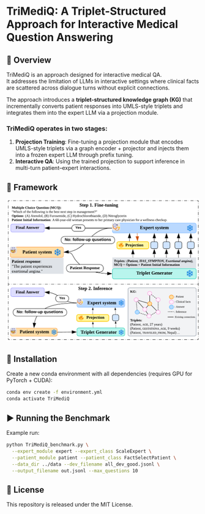 # TriMediQ: A Triplet-Structured Approach for Interactive Medical Question Answering

## 🚀 Overview
TriMediQ is an approach designed for interactive medical QA.  
It addresses the limitation of LLMs in interactive settings where clinical facts are scattered across dialogue turns without explicit connections.  

The approach introduces a **triplet-structured knowledge graph (KG)** that incrementally converts patient responses into UMLS-style triplets and integrates them into the expert LLM via a projection module.  

### TriMediQ operates in two stages:
1. **Projection Training**: Fine-tuning a projection module that encodes UMLS-style triplets via a graph encoder + projector and injects them into a frozen expert LLM through prefix tuning.
2. **Interactive QA**: Using the trained projection to support inference in multi-turn patient–expert interactions.

## 🧩 Framework
![TriMediQ Framework](image/TriMediQ.png)

## 🔧 Installation

Create a new conda environment with all dependencies (requires GPU for PyTorch + CUDA):
```bash
conda env create -f environment.yml
conda activate TriMediQ
```

## ▶️ Running the Benchmark
Example run:
```bash
python TriMediQ_benchmark.py \
  --expert_module expert --expert_class ScaleExpert \
  --patient_module patient --patient_class FactSelectPatient \
  --data_dir ../data --dev_filename all_dev_good.jsonl \
  --output_filename out.jsonl --max_questions 10
```

## 📜 License
This repository is released under the MIT License.
